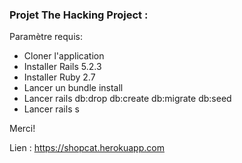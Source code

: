 ### Projet The Hacking Project :

Paramètre requis:
- Cloner l'application
- Installer Rails 5.2.3
- Installer Ruby 2.7
- Lancer un bundle install
- Lancer rails db:drop db:create db:migrate db:seed
- Lancer rails s

Merci!

Lien : https://shopcat.herokuapp.com

